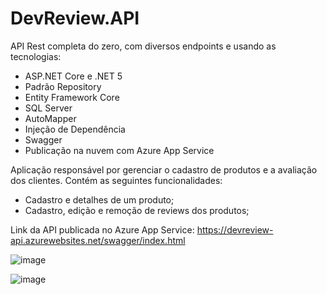 # DevReview.API

API Rest completa do zero, com diversos endpoints e usando as tecnologias:

- ASP.NET Core e .NET 5
- Padrão Repository
- Entity Framework Core
- SQL Server
- AutoMapper
- Injeção de Dependência
- Swagger
- Publicação na nuvem com Azure App Service

Aplicação responsável por gerenciar o cadastro de produtos e a avaliação dos clientes. Contém as seguintes funcionalidades: 

- Cadastro e detalhes de um produto;
- Cadastro, edição e remoção de reviews dos produtos;

Link da API publicada no Azure App Service: https://devreview-api.azurewebsites.net/swagger/index.html

![image](https://user-images.githubusercontent.com/62728039/160255043-9d70263e-81f3-45b2-bc29-f9a463f9322f.png)

![image](https://user-images.githubusercontent.com/62728039/160255058-42f05570-6813-4c81-92a7-da0f3a5a8fc3.png)
